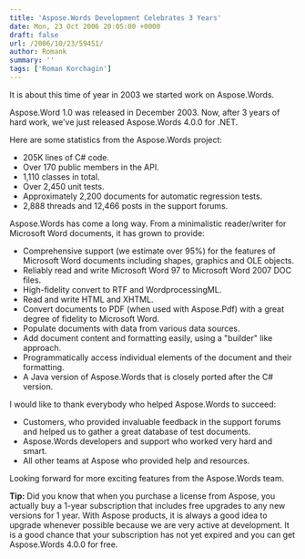 ```yaml
---
title: 'Aspose.Words Development Celebrates 3 Years'
date: Mon, 23 Oct 2006 20:05:00 +0000
draft: false
url: /2006/10/23/59451/
author: Romank
summary: ''
tags: ['Roman Korchagin']
---
```


It is about this time of year in 2003 we started work on Aspose.Words.

Aspose.Word 1.0 was released in December 2003. Now, after 3 years of hard work, we've just released Aspose.Words 4.0.0 for .NET.

Here are some statistics from the Aspose.Words project:

*   205K lines of C# code.
*   Over 170 public members in the API.
*   1,110 classes in total.
*   Over 2,450 unit tests.
*   Approximately 2,200 documents for automatic regression tests.
*   2,888 threads and 12,466 posts in the support forums.

Aspose.Words has come a long way. From a minimalistic reader/writer for Microsoft Word documents, it has grown to provide:

*   Comprehensive support (we estimate over 95%) for the features of Microsoft Word documents including shapes, graphics and OLE objects.
*   Reliably read and write Microsoft Word 97 to Microsoft Word 2007 DOC files.
*   High-fidelity convert to RTF and WordprocessingML.
*   Read and write HTML and XHTML.
*   Convert documents to PDF (when used with Aspose.Pdf) with a great degree of fidelity to Microsoft Word.
*   Populate documents with data from various data sources.
*   Add document content and formatting easily, using a "builder" like approach.
*   Programmatically access individual elements of the document and their formatting.
*   A Java version of Aspose.Words that is closely ported after the C# version.

I would like to thank everybody who helped Aspose.Words to succeed:

*   Customers, who provided invaluable feedback in the support forums and helped us to gather a great database of test documents.
*   Aspose.Words developers and support who worked very hard and smart.
*   All other teams at Aspose who provided help and resources.

Looking forward for more exciting features from the Aspose.Words team.

**Tip:** Did you know that when you purchase a license from Aspose, you actually buy a 1-year subscription that includes free upgrades to any new versions for 1 year. With Aspose products, it is always a good idea to upgrade whenever possible because we are very active at development. It is a good chance that your subscription has not yet expired and you can get Aspose.Words 4.0.0 for free.







